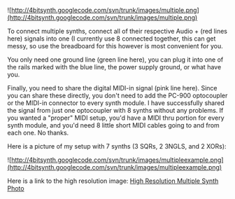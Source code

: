 ![http://4bitsynth.googlecode.com/svn/trunk/images/multiple.png](http://4bitsynth.googlecode.com/svn/trunk/images/multiple.png)

To connect multiple synths, connect all of their respective Audio + (red lines here) signals into one (I currently use 8 connected together, this can get messy, so use the breadboard for this however is most convenient for you.

You only need one ground line (green line here), you can plug it into one of the rails marked with the blue line, the power supply ground, or what have you.

Finally, you need to share the digital MIDI-in signal (pink line here). Since you can share these directly, you don't need to add the PC-900 optocoupler or the MIDI-in connector to every synth module. I have successfully shared the signal from just one optocoupler with 8 synths without any problems. If you wanted a "proper" MIDI setup, you'd have a MIDI thru portion for every synth module, and you'd need 8 little short MIDI cables going to and from each one. No thanks.

Here is a picture of my setup with 7 synths (3 SQRs, 2 3NGLS, and 2 XORs):

![http://4bitsynth.googlecode.com/svn/trunk/images/multipleexample.png](http://4bitsynth.googlecode.com/svn/trunk/images/multipleexample.png)

Here is a link to the high resolution image:
[High Resolution Multiple Synth Photo](http://4bitsynth.googlecode.com/files/multipleexample_large.jpg)